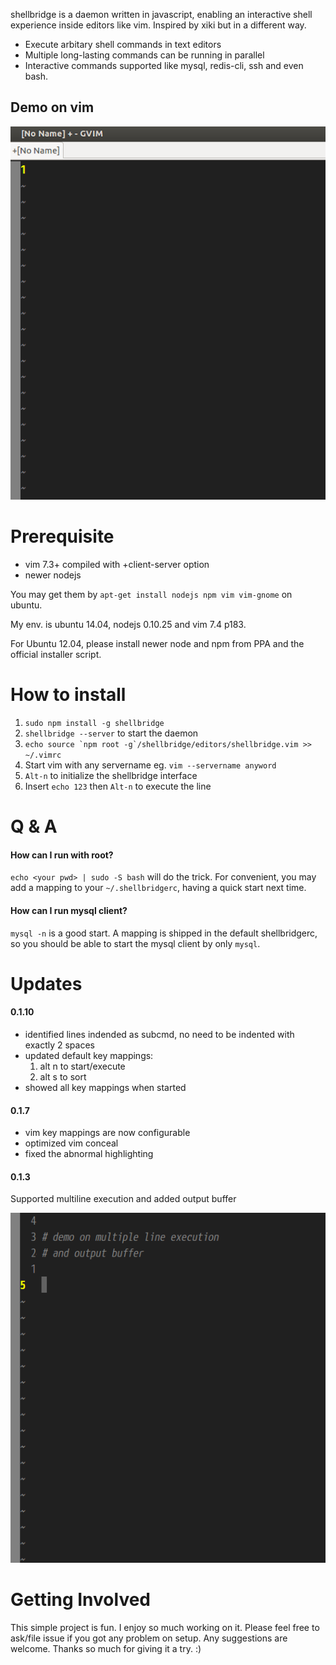 shellbridge is a daemon written in javascript, enabling an interactive shell experience inside editors like vim. Inspired by xiki but in a different way.

* Execute arbitary shell commands in text editors
* Multiple long-lasting commands can be running in parallel
* Interactive commands supported like mysql, redis-cli, ssh and even bash.


Demo on vim
-----------

![alt tag](https://raw.githubusercontent.com/lokikl/shellbridge/master/demo/vim-demo.gif)


Prerequisite
============

* vim 7.3+ compiled with +client-server option
* newer nodejs

You may get them by `apt-get install nodejs npm vim vim-gnome` on ubuntu.

My env. is ubuntu 14.04, nodejs 0.10.25 and vim 7.4 p183.

For Ubuntu 12.04, please install newer node and npm from PPA and the official installer script.


How to install
==============

1. `sudo npm install -g shellbridge`
2. `shellbridge --server` to start the daemon
3. ``echo source `npm root -g`/shellbridge/editors/shellbridge.vim >> ~/.vimrc``
4. Start vim with any servername eg. `vim --servername anyword`
5. `Alt-n` to initialize the shellbridge interface
6. Insert `echo 123` then `Alt-n` to execute the line


Q & A
=====

#### How can I run with root?

`echo <your pwd> | sudo -S bash` will do the trick. For convenient, you may add a mapping to your `~/.shellbridgerc`, having a quick start next time.

#### How can I run mysql client?

`mysql -n` is a good start. A mapping is shipped in the default shellbridgerc, so you should be able to start the mysql client by only `mysql`. 


Updates
=======

#### 0.1.10

* identified lines indended as subcmd, no need to be indented with exactly 2 spaces
* updated default key mappings:
  1. alt n to start/execute
  2. alt s to sort
* showed all key mappings when started

#### 0.1.7

* vim key mappings are now configurable
* optimized vim conceal
* fixed the abnormal highlighting


#### 0.1.3

Supported multiline execution and added output buffer

![alt tag](https://raw.githubusercontent.com/lokikl/shellbridge/master/demo/multiline_output_buffer.gif)


Getting Involved
================

This simple project is fun. I enjoy so much working on it. Please feel free to ask/file issue if you got any problem on setup. Any suggestions are welcome. Thanks so much for giving it a try. :)

